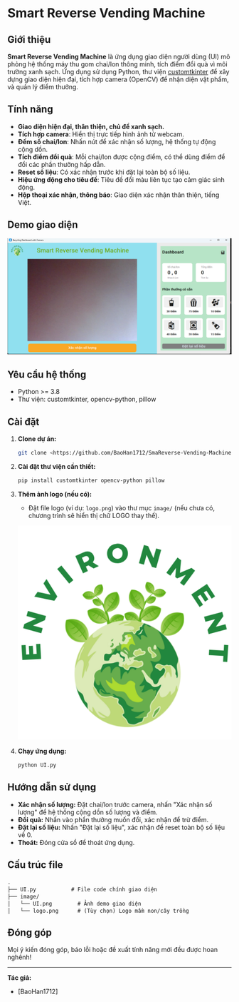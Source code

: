 # Smart Reverse Vending Machine

## Giới thiệu

**Smart Reverse Vending Machine** là ứng dụng giao diện người dùng (UI) mô phỏng hệ thống máy thu gom chai/lon thông minh, tích điểm đổi quà vì môi trường xanh sạch. Ứng dụng sử dụng Python, thư viện [customtkinter](https://github.com/TomSchimansky/CustomTkinter) để xây dựng giao diện hiện đại, tích hợp camera (OpenCV) để nhận diện vật phẩm, và quản lý điểm thưởng.

## Tính năng

- **Giao diện hiện đại, thân thiện, chủ đề xanh sạch.**
- **Tích hợp camera**: Hiển thị trực tiếp hình ảnh từ webcam.
- **Đếm số chai/lon**: Nhấn nút để xác nhận số lượng, hệ thống tự động cộng dồn.
- **Tích điểm đổi quà**: Mỗi chai/lon được cộng điểm, có thể dùng điểm để đổi các phần thưởng hấp dẫn.
- **Reset số liệu**: Có xác nhận trước khi đặt lại toàn bộ số liệu.
- **Hiệu ứng động cho tiêu đề**: Tiêu đề đổi màu liên tục tạo cảm giác sinh động.
- **Hộp thoại xác nhận, thông báo**: Giao diện xác nhận thân thiện, tiếng Việt.

## Demo giao diện

![Demo giao diện](image/UI.png)

## Yêu cầu hệ thống

- Python >= 3.8
- Thư viện: customtkinter, opencv-python, pillow

## Cài đặt

1. **Clone dự án:**
   ```bash
   git clone <https://github.com/BaoHan1712/SmaReverse-Vending-Machine.git>
   ```

2. **Cài đặt thư viện cần thiết:**
   ```bash
   pip install customtkinter opencv-python pillow
   ```

3. **Thêm ảnh logo (nếu có):**
   - Đặt file logo (ví dụ: `logo.png`) vào thư mục `image/` (nếu chưa có, chương trình sẽ hiển thị chữ LOGO thay thế).

   ![Demo logo](image/logo.png)

4. **Chạy ứng dụng:**
   ```bash
   python UI.py
   ```

## Hướng dẫn sử dụng

- **Xác nhận số lượng:** Đặt chai/lon trước camera, nhấn "Xác nhận số lượng" để hệ thống cộng dồn số lượng và điểm.
- **Đổi quà:** Nhấn vào phần thưởng muốn đổi, xác nhận để trừ điểm.
- **Đặt lại số liệu:** Nhấn "Đặt lại số liệu", xác nhận để reset toàn bộ số liệu về 0.
- **Thoát:** Đóng cửa sổ để thoát ứng dụng.

## Cấu trúc file

```
.
├── UI.py           # File code chính giao diện
├── image/
│   └── UI.png        # Ảnh demo giao diện
│   └── logo.png      # (Tùy chọn) Logo mầm non/cây trồng
```

## Đóng góp

Mọi ý kiến đóng góp, báo lỗi hoặc đề xuất tính năng mới đều được hoan nghênh!

---

**Tác giả:**  
- [BaoHan1712] 